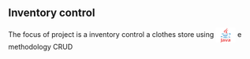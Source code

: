 ## Inventory control

<div>
The focus of project is a inventory control a clothes store using <img align="center" alt "-Fer-JAVA" height="30"  width="40" src="https://raw.githubusercontent.com/devicons/devicon/master/icons/java/java-original-wordmark.svg"> e methodology CRUD
</div>
